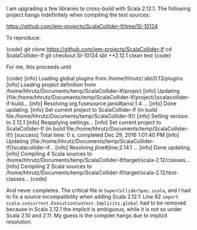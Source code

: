 I am upgrading a few libraries to cross-build with Scala 2.12.1. The following project hangs indefinitely when compiling the test sources:

https://github.com/iem-projects/ScalaCollider-If/tree/SI-10124

To reproduce:

{code}
git clone https://github.com/iem-projects/ScalaCollider-If
cd ScalaCollider-If
git checkout SI-10124
sbt ++2.12.1 clean test
{code}

For me, this proceeds until

{code}
[info] Loading global plugins from /home/hhrutz/.sbt/0.13/plugins
[info] Loading project definition from /home/hhrutz/Documents/temp/ScalaCollider-If/project
[info] Updating {file:/home/hhrutz/Documents/temp/ScalaCollider-If/project/}scalacollider-if-build...
[info] Resolving org.fusesource.jansi#jansi;1.4 ...
[info] Done updating.
[info] Set current project to ScalaCollider-If (in build file:/home/hhrutz/Documents/temp/ScalaCollider-If/)
[info] Setting version to 2.12.1
[info] Reapplying settings...
[info] Set current project to ScalaCollider-If (in build file:/home/hhrutz/Documents/temp/ScalaCollider-If/)
[success] Total time: 0 s, completed Dec 29, 2016 1:01:40 PM
[info] Updating {file:/home/hhrutz/Documents/temp/ScalaCollider-If/}scalacollider-if...
[info] Resolving jline#jline;2.14.1 ...
[info] Done updating.
[info] Compiling 4 Scala sources to /home/hhrutz/Documents/temp/ScalaCollider-If/target/scala-2.12/classes...
[info] Compiling 2 Scala sources to /home/hhrutz/Documents/temp/ScalaCollider-If/target/scala-2.12/test-classes...
{code}

And never completes.
The critical file is `SuperColliderSpec.scala`, and I had to fix a source incompatibility when adding Scala 2.12.1: Line 82 `import scala.concurrent.ExecutionContext.Implicits.global` had to be removed because in Scala 2.12.1 the implicit is ambiguous, while it is _not_ so under Scala 2.10 and 2.11. My guess is the compiler hangs due to implicit resolution.
